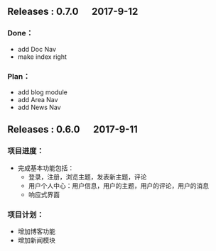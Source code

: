 ## Releases :  **0.7.0** &nbsp;&nbsp;&nbsp;&nbsp;&nbsp;2017-9-12
### Done：
- add Doc Nav
- make index right
### Plan：
- add blog module
- add Area Nav
- add News Nav

## Releases :  **0.6.0** &nbsp;&nbsp;&nbsp;&nbsp;&nbsp;2017-9-11

### 项目进度：
- 完成基本功能包括：
  - 登录，注册，浏览主题，发表新主题，评论
  - 用户个人中心：用户信息，用户的主题，用户的评论，用户的消息
  - 响应式界面
### 项目计划：
- 增加博客功能
- 增加新闻模块